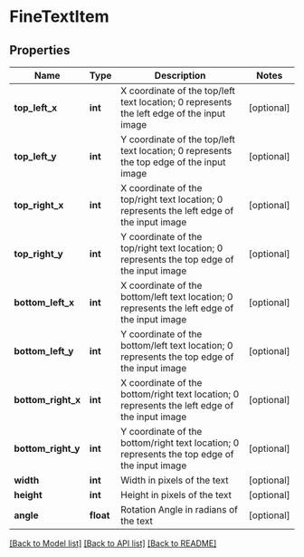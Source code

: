 # FineTextItem

## Properties
Name | Type | Description | Notes
------------ | ------------- | ------------- | -------------
**top_left_x** | **int** | X coordinate of the top/left text location; 0 represents the left edge of the input image | [optional] 
**top_left_y** | **int** | Y coordinate of the top/left text location; 0 represents the top edge of the input image | [optional] 
**top_right_x** | **int** | X coordinate of the top/right text location; 0 represents the left edge of the input image | [optional] 
**top_right_y** | **int** | Y coordinate of the top/right text location; 0 represents the top edge of the input image | [optional] 
**bottom_left_x** | **int** | X coordinate of the bottom/left text location; 0 represents the left edge of the input image | [optional] 
**bottom_left_y** | **int** | Y coordinate of the bottom/left text location; 0 represents the top edge of the input image | [optional] 
**bottom_right_x** | **int** | X coordinate of the bottom/right text location; 0 represents the left edge of the input image | [optional] 
**bottom_right_y** | **int** | Y coordinate of the bottom/right text location; 0 represents the top edge of the input image | [optional] 
**width** | **int** | Width in pixels of the text | [optional] 
**height** | **int** | Height in pixels of the text | [optional] 
**angle** | **float** | Rotation Angle in radians of the text | [optional] 

[[Back to Model list]](../README.md#documentation-for-models) [[Back to API list]](../README.md#documentation-for-api-endpoints) [[Back to README]](../README.md)


